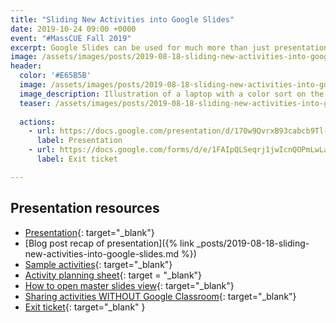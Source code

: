 ```yaml
---
title: "Sliding New Activities into Google Slides"
date: 2019-10-24 09:00 +0000
event: "#MassCUE Fall 2019"
excerpt: Google Slides can be used for much more than just presentations. In this tutorial, you'll see ways to set up foolproof templates to maximize learning.
image: /assets/images/posts/2019-08-18-sliding-new-activities-into-google-slides/teaser.png
header:
  color: '#E65B5B'
  image: /assets/images/posts/2019-08-18-sliding-new-activities-into-google-slides/teaser.png
  image_description: Illustration of a laptop with a color sort on the screen. Three dotted boxes are labeled red, yellow, and green. The red box has a red heart inside. A green leaf and yellow star are sitting outside, waiting to be sorted into their boxes.
  teaser: /assets/images/posts/2019-08-18-sliding-new-activities-into-google-slides/teaser.png
  
  actions:
    - url: https://docs.google.com/presentation/d/170w9QvrxB93cabcb9Tl-dViV7zQjsmMro1ow8qqtzCg/edit?usp=sharing
      label: Presentation
    - url: https://docs.google.com/forms/d/e/1FAIpQLSeqrj1jwIcnQOPmLwLaTZS4gpI1vlBgs4fx6nZZDxui3lRy6g/viewform
      label: Exit ticket

---
```


## Presentation resources

- [Presentation](https://docs.google.com/presentation/d/170w9QvrxB93cabcb9Tl-dViV7zQjsmMro1ow8qqtzCg/edit?usp=sharing){: target="_blank"}
- [Blog post recap of presentation]({% link _posts/2019-08-18-sliding-new-activities-into-google-slides.md %})
- [Sample activities](https://drive.google.com/drive/folders/1UliOH1P0CyuoGB14MKce1faeNvh6dYb9){: target="_blank"}
- [Activity planning sheet](https://docs.google.com/document/d/1LZNGyR0hqPIjaINhASfIlTYCUXaCBo9EdLO4fzNoEz0/copy){: target = "_blank"}
- [How to open master slides view](https://www.iorad.com/player/1591527/Google-Slides-for-Education---Getting-Started-with-Master-Slides#trysteps-1){: target="_blank"}
- [Sharing activities WITHOUT Google Classroom](https://docs.google.com/spreadsheets/d/1ntdKxVcnXb1lCGrexcEKJkti0my696VA7urUb-oiUks/copy){: target="_blank"}
- [Exit ticket](https://docs.google.com/forms/d/e/1FAIpQLSeqrj1jwIcnQOPmLwLaTZS4gpI1vlBgs4fx6nZZDxui3lRy6g/viewform){: target="_blank" }

